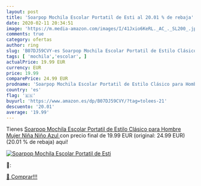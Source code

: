 ```yaml
---
layout: post
title: 'Soarpop Mochila Escolar Portatil de Esti al 20.01 % de rebaja'
date: 2020-02-11 20:34:51
image: 'https://m.media-amazon.com/images/I/41Jxio6KeRL._AC_._SL200_.jpg'
comments: true
category: ofertas
author: ring
slug: 'B07DJ59CVY-es Soarpop Mochila Escolar Portatil de Estilo Clásico para...'
tags: [ 'mochila','escolar', ]
actualPrice: 19.99 EUR
currency: EUR
price: 19.99
comparePrice: 24.99 EUR
prodname: 'Soarpop Mochila Escolar Portatil de Estilo Clásico para Hombre Mujer Niña Niño  Azul '
country: 'es'
flag: '🇪🇸'
buyurl: 'https://www.amazon.es/dp/B07DJ59CVY/?tag=tolees-21'
descuento: '20.01'
average: '19.99'
---
```


Tienes [Soarpop Mochila Escolar Portatil de Estilo Clásico para Hombre Mujer Niña Niño  Azul ](https://www.amazon.es/dp/B07DJ59CVY/?tag=tolees-21) con precio final de  19.99 EUR (original: 24.99 EUR) (20.01 %  de rebaja) aqui!

[![Soarpop Mochila Escolar Portatil de Esti](https://m.media-amazon.com/images/I/41Jxio6KeRL._AC_._SL200_.jpg)](https://www.amazon.es/dp/B07DJ59CVY/?tag=tolees-21)

🔎:


[🛒 Comprar!!!](https://www.amazon.es/dp/B07DJ59CVY/?tag=tolees-21)

